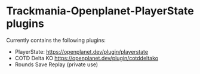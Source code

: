 # Trackmania-Openplanet-PlayerState plugins
 
Currently contains the following plugins:
- PlayerState: https://openplanet.dev/plugin/playerstate
- COTD Delta KO https://openplanet.dev/plugin/cotddeltako
- Rounds Save Replay (private use)
